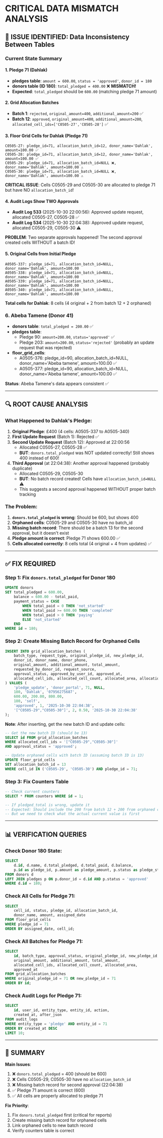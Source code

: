 # CRITICAL DATA MISMATCH ANALYSIS

## 🔴 ISSUE IDENTIFIED: Data Inconsistency Between Tables

### Current State Summary

#### 1. **Pledge 71 (Dahlak)**
- **pledges table**: `amount = 600.00`, `status = 'approved'`, `donor_id = 180`
- **donors table (ID 180)**: `total_pledged = 400.00` ❌ **MISMATCH!**
- **Expected**: `total_pledged` should be `600.00` (matching pledge 71 amount)

#### 2. **Grid Allocation Batches**
- **Batch 1**: `rejected`, `original_amount=400`, `additional_amount=200` ✅
- **Batch 12**: `approved`, `original_amount=400`, `additional_amount=200`, `allocated_cell_ids=['C0505-27','C0505-28']` ✅

#### 3. **Floor Grid Cells for Dahlak (Pledge 71)**
```
C0505-27: pledge_id=71, allocation_batch_id=12, donor_name='Dahlak', amount=100.00 ✅
C0505-28: pledge_id=71, allocation_batch_id=12, donor_name='Dahlak', amount=100.00 ✅
C0505-29: pledge_id=71, allocation_batch_id=NULL ❌, donor_name='Dahlak', amount=100.00 ⚠️
C0505-30: pledge_id=71, allocation_batch_id=NULL ❌, donor_name='Dahlak', amount=100.00 ⚠️
```

**CRITICAL ISSUE**: Cells C0505-29 and C0505-30 are allocated to pledge 71 but have NO `allocation_batch_id`!

#### 4. **Audit Logs Show TWO Approvals**
- **Audit Log 533** (2025-10-30 22:00:56): Approved update request, allocated C0505-27, C0505-28 ✅
- **Audit Log 534** (2025-10-30 22:04:38): Approved update request, allocated C0505-29, C0505-30 ⚠️

**PROBLEM**: Two separate approvals happened! The second approval created cells WITHOUT a batch ID!

#### 5. **Original Cells from Initial Pledge**
```
A0505-337: pledge_id=71, allocation_batch_id=NULL, donor_name='Dahlak', amount=100.00
A0505-338: pledge_id=71, allocation_batch_id=NULL, donor_name='Dahlak', amount=100.00
A0505-339: pledge_id=71, allocation_batch_id=NULL, donor_name='Dahlak', amount=100.00
A0505-340: pledge_id=71, allocation_batch_id=NULL, donor_name='Dahlak', amount=100.00
```

**Total cells for Dahlak**: 8 cells (4 original + 2 from batch 12 + 2 orphaned)

### 6. **Abeba Tamene (Donor 41)**
- **donors table**: `total_pledged = 200.00` ✅
- **pledges table**:
  - Pledge 90: `amount=200.00`, `status='approved'` ✅
  - Pledge 203: `amount=200.00`, `status='rejected'` (probably an update request that was rejected)
- **floor_grid_cells**:
  - A0505-376: pledge_id=90, allocation_batch_id=NULL, donor_name='Abeba tamene', amount=100.00 ✅
  - A0505-377: pledge_id=90, allocation_batch_id=NULL, donor_name='Abeba tamene', amount=100.00 ✅

**Status**: Abeba Tamene's data appears consistent ✅

---

## 🔍 ROOT CAUSE ANALYSIS

### What Happened to Dahlak's Pledge:

1. **Original Pledge**: £400 (4 cells: A0505-337 to A0505-340)
2. **First Update Request** (Batch 1): Rejected ✅
3. **Second Update Request** (Batch 12): Approved at 22:00:56
   - Allocated C0505-27, C0505-28 ✅
   - **BUT**: `donors.total_pledged` was NOT updated correctly! Still shows 400 instead of 600!
4. **Third Approval** (at 22:04:38): Another approval happened (probably duplicate)
   - Allocated C0505-29, C0505-30
   - **BUT**: No batch record created! Cells have `allocation_batch_id=NULL` ⚠️
   - This suggests a second approval happened WITHOUT proper batch tracking

### The Problem:

1. **`donors.total_pledged` is wrong**: Should be 600, but shows 400
2. **Orphaned cells**: C0505-29 and C0505-30 have no batch_id
3. **Missing batch record**: There should be a batch 13 for the second approval, but it doesn't exist
4. **Pledge amount is correct**: Pledge 71 shows 600.00 ✅
5. **Cells allocated correctly**: 8 cells total (4 original + 4 from updates) ✅

---

## ✅ FIX REQUIRED

### Step 1: Fix `donors.total_pledged` for Donor 180
```sql
UPDATE donors 
SET total_pledged = 600.00,
    balance = 600.00 - total_paid,
    payment_status = CASE
        WHEN total_paid = 0 THEN 'not_started'
        WHEN total_paid >= 600.00 THEN 'completed'
        WHEN total_paid > 0 THEN 'paying'
        ELSE 'not_started'
    END
WHERE id = 180;
```

### Step 2: Create Missing Batch Record for Orphaned Cells
```sql
INSERT INTO grid_allocation_batches (
    batch_type, request_type, original_pledge_id, new_pledge_id,
    donor_id, donor_name, donor_phone,
    original_amount, additional_amount, total_amount,
    requested_by_donor_id, request_source,
    approval_status, approved_by_user_id, approved_at,
    allocated_cell_ids, allocated_cell_count, allocated_area, allocation_date
) VALUES (
    'pledge_update', 'donor_portal', 71, NULL,
    180, 'Dahlak', '07956275687',
    600.00, 200.00, 800.00,
    180, 'self',
    'approved', 1, '2025-10-30 22:04:38',
    '["C0505-29","C0505-30"]', 2, 0.50, '2025-10-30 22:04:38'
);
```

**Note**: After inserting, get the new batch ID and update cells:
```sql
-- Get the new batch ID (should be 13)
SELECT id FROM grid_allocation_batches 
WHERE allocated_cell_ids = '["C0505-29","C0505-30"]' 
AND approval_status = 'approved';

-- Update orphaned cells with batch ID (assuming batch ID is 13)
UPDATE floor_grid_cells 
SET allocation_batch_id = 13 
WHERE cell_id IN ('C0505-29', 'C0505-30') AND pledge_id = 71;
```

### Step 3: Fix Counters Table
```sql
-- Check current counters
SELECT * FROM counters WHERE id = 1;

-- If pledged_total is wrong, update it
-- Expected: Should include the 200 from batch 12 + 200 from orphaned cells = 400 additional
-- But we need to check what the actual current value is first
```

---

## 📊 VERIFICATION QUERIES

### Check Donor 180 State:
```sql
SELECT 
    d.id, d.name, d.total_pledged, d.total_paid, d.balance,
    p.id as pledge_id, p.amount as pledge_amount, p.status as pledge_status
FROM donors d
LEFT JOIN pledges p ON p.donor_id = d.id AND p.status = 'approved'
WHERE d.id = 180;
```

### Check All Cells for Pledge 71:
```sql
SELECT 
    cell_id, status, pledge_id, allocation_batch_id, 
    donor_name, amount, assigned_date
FROM floor_grid_cells
WHERE pledge_id = 71
ORDER BY assigned_date, cell_id;
```

### Check All Batches for Pledge 71:
```sql
SELECT 
    id, batch_type, approval_status, original_pledge_id, new_pledge_id,
    original_amount, additional_amount, total_amount,
    allocated_cell_ids, allocated_cell_count, allocated_area,
    approved_at
FROM grid_allocation_batches
WHERE original_pledge_id = 71 OR new_pledge_id = 71
ORDER BY id;
```

### Check Audit Logs for Pledge 71:
```sql
SELECT 
    id, user_id, entity_type, entity_id, action,
    created_at, after_json
FROM audit_logs
WHERE entity_type = 'pledge' AND entity_id = 71
ORDER BY created_at DESC
LIMIT 10;
```

---

## 🎯 SUMMARY

**Main Issues**:
1. ❌ `donors.total_pledged` = 400 (should be 600)
2. ❌ Cells C0505-29, C0505-30 have no `allocation_batch_id`
3. ❌ Missing batch record for second approval (22:04:38)
4. ✅ Pledge 71 amount is correct (600)
5. ✅ All cells are properly allocated to pledge 71

**Fix Priority**:
1. Fix `donors.total_pledged` first (critical for reports)
2. Create missing batch record for orphaned cells
3. Link orphaned cells to new batch record
4. Verify counters table is correct

